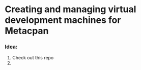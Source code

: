# Creating and managing virtual development machines for Metacpan

### Idea:

1.  Check out this repo
2.  